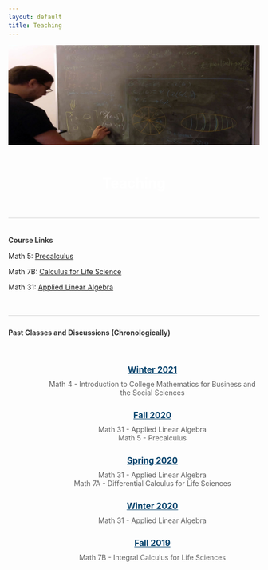 ```yaml
---
layout: default
title: Teaching
---
```


<div class="bgImage-container">
	<img src="/pictures/T12.jpg" style="width:100%; height:41;">
	<div class="bgImage-centered">
		<br>
		<div class="blurb" style="color: white">
			<h1 align=center>Teaching</h1>
		</div>
		<br>
	</div>
</div>

<!-- <br>
<h1 align=center>Teaching</h1> -->

<br>
<div style="border-top: 1px solid #d5d5d5; margin-bottom:15px;">
	<h4 style="margin-top:35px; margin-bottom:15px; color: #383838">Course Links</h4>
</div>

<p>Math 5: <a href="/teaching/5">Precalculus</a></p>
<p>Math 7B: <a href="/teaching/7b">Calculus for Life Science</a></p>
<p>Math 31: <a href="/teaching/31">Applied Linear Algebra</a></p>

<br>
<br>
<div style="border-top: 1px solid #d5d5d5; margin-bottom:15px;">
	<div style="display:inline-block">
		<h4 style="margin-top:25px; margin-bottom:15px; color: #383838">Past Classes and Discussions (Chronologically)</h4>
		<ul style="display: inline-block; text-align: center; margin-left: 50px; list-style-type:none;">
			<br>
			<h1 style="font-size: 1.2em; text-align: center; margin-top:10px; margin-bottom:10px; color: #05426c"><u>Winter 2021</u></h1>
			<li style="color: #606060">Math 4 - Introduction to College Mathematics for Business and the Social Sciences</li>
			<br>
			<h1 style="font-size: 1.2em; text-align: center; margin-top:10px; margin-bottom:10px; color: #05426c"><u>Fall 2020</u></h1>
			<li style="color: #606060">Math 31 - Applied Linear Algebra</li>
			<li style="color: #606060">Math 5 - Precalculus</li>
			<br>
			<h1 style="font-size: 1.2em; text-align: center; margin-top:10px; margin-bottom:10px; color: #05426c"><u>Spring 2020</u></h1>
			<li style="color: #606060">Math 31 - Applied Linear Algebra</li>
			<li style="color: #606060">Math 7A - Differential Calculus for Life Sciences</li>
			<br>
			<h1 style="font-size: 1.2em; text-align: center; margin-top:10px; margin-bottom:10px; color: #05426c"><u>Winter 2020</u></h1>
			<li style="color: #606060">Math 31 - Applied Linear Algebra</li>
			<br>
			<h1 style="font-size: 1.2em; text-align: center; margin-top:10px; margin-bottom:10px; color: #05426c"><u>Fall 2019</u></h1>
			<li style="color: #606060">Math 7B - Integral Calculus for Life Sciences</li>
		</ul>
	</div>
</div>